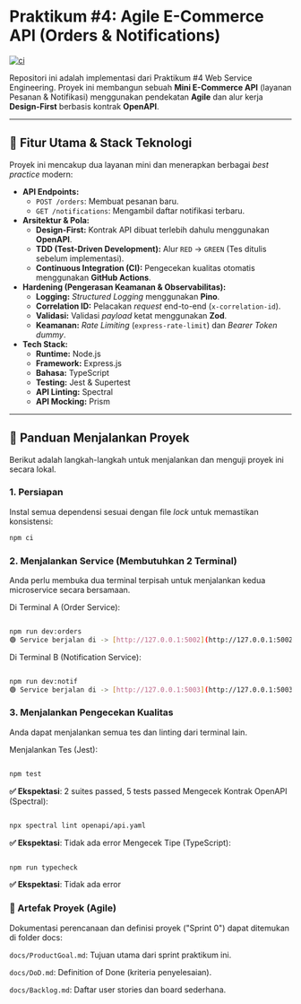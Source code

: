 # Praktikum #4: Agile E-Commerce API (Orders & Notifications)

[![ci](https://github.com/MLutfan/P4_AGILE_230104040129/actions/workflows/ci.yml/badge.svg)](https://github.com/MLutfan/P4_AGILE_230104040129/actions/workflows/ci.yml)

Repositori ini adalah implementasi dari Praktikum #4 Web Service Engineering. Proyek ini membangun sebuah **Mini E-Commerce API** (layanan Pesanan & Notifikasi) menggunakan pendekatan **Agile** dan alur kerja **Design-First** berbasis kontrak **OpenAPI**.

---

## 🚀 Fitur Utama & Stack Teknologi

Proyek ini mencakup dua layanan mini dan menerapkan berbagai *best practice* modern:

* **API Endpoints:**
    * `POST /orders`: Membuat pesanan baru.
    * `GET /notifications`: Mengambil daftar notifikasi terbaru.
* **Arsitektur & Pola:**
    * **Design-First:** Kontrak API dibuat terlebih dahulu menggunakan **OpenAPI**.
    * **TDD (Test-Driven Development):** Alur `RED` -> `GREEN` (Tes ditulis sebelum implementasi).
    * **Continuous Integration (CI):** Pengecekan kualitas otomatis menggunakan **GitHub Actions**.
* **Hardening (Pengerasan Keamanan & Observabilitas):**
    * **Logging:** *Structured Logging* menggunakan **Pino**.
    * **Correlation ID:** Pelacakan *request* end-to-end (`x-correlation-id`).
    * **Validasi:** Validasi *payload* ketat menggunakan **Zod**.
    * **Keamanan:** *Rate Limiting* (`express-rate-limit`) dan *Bearer Token* *dummy*.
* **Tech Stack:**
    * **Runtime:** Node.js
    * **Framework:** Express.js
    * **Bahasa:** TypeScript
    * **Testing:** Jest & Supertest
    * **API Linting:** Spectral
    * **API Mocking:** Prism

---

## 🚦 Panduan Menjalankan Proyek

Berikut adalah langkah-langkah untuk menjalankan dan menguji proyek ini secara lokal.

### 1. Persiapan

Instal semua dependensi sesuai dengan file *lock* untuk memastikan konsistensi:

```bash
npm ci
```

### 2. Menjalankan Service (Membutuhkan 2 Terminal)
Anda perlu membuka dua terminal terpisah untuk menjalankan kedua microservice secara bersamaan.

Di Terminal A (Order Service):

```Bash

npm run dev:orders
🟢 Service berjalan di -> [http://127.0.0.1:5002](http://127.0.0.1:5002)
```
Di Terminal B (Notification Service):

```Bash

npm run dev:notif
🟢 Service berjalan di -> [http://127.0.0.1:5003](http://127.0.0.1:5003)
```
### 3. Menjalankan Pengecekan Kualitas
Anda dapat menjalankan semua tes dan linting dari terminal lain.

Menjalankan Tes (Jest):

```Bash

npm test
```
**✅ Ekspektasi**: 2 suites passed, 5 tests passed
Mengecek Kontrak OpenAPI (Spectral):

```Bash

npx spectral lint openapi/api.yaml
```
**✅ Ekspektasi**: Tidak ada error
Mengecek Tipe (TypeScript):

```Bash

npm run typecheck
```
**✅ Ekspektasi**: Tidak ada error

### 📁 Artefak Proyek (Agile)
Dokumentasi perencanaan dan definisi proyek ("Sprint 0") dapat ditemukan di folder docs:

`docs/ProductGoal.md`: Tujuan utama dari sprint praktikum ini.

`docs/DoD.md`: Definition of Done (kriteria penyelesaian).

`docs/Backlog.md`: Daftar user stories dan board sederhana.
